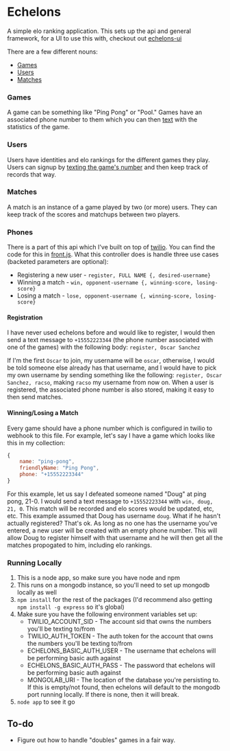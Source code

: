 # Echelons

A simple elo ranking application. This sets up the api and general framework,
for a UI to use this with, checkout out [echelons-ui](https://github.com/labcoder/echelons-ui)

There are a few different nouns:

+ [Games](#games)
+ [Users](#users)
+ [Matches](#matches)

### Games

A game can be something like "Ping Pong" or "Pool."
Games have an associated phone number to them which you can then [text](#phones)
with the statistics of the game.

### Users

Users have identities and elo rankings for the different games they play.
Users can signup by [texting the game's number](#phones) and then keep track
of records that way.

### Matches

A match is an instance of a game played by two (or more) users. They can keep
track of the scores and matchups between two players.

### Phones

There is a part of this api which I've built on top of [twilio](http://twilio.com).
You can find the code for this in [front.js](controllers/front.js). What this
controller does is handle three use cases (backeted parameters are optional):

+ Registering a new user - `register, FULL NAME {, desired-username}`
+ Winning a match - `win, opponent-username {, winning-score, losing-score}`
+ Losing a match - `lose, opponent-username {, winning-score, losing-score}`

#### Registration

I have never used echelons before and would like to register, I would then send
a text message to `+15552223344` (the phone number associated with one of the
games) with the following body: `register, Oscar Sanchez`

If I'm the first `Oscar` to join, my username will be `oscar`, otherwise, I would
be told someone else already has that username, and I would have to pick my own
username by sending something like the following:
`register, Oscar Sanchez, racso`, making `racso` my username from now on.
When a user is registered, the associated phone number is also stored, making it
easy to then send matches.

#### Winning/Losing a Match

Every game should have a phone number which is configured in twilio to webhook
to this file. For example, let's say I have a game which looks like this in my
collection:

```js
{
    name: "ping-pong",
    friendlyName: "Ping Pong",
    phone: "+15552223344"
}
```

For this example, let us say I defeated someone named "Doug" at ping pong, 21-0.
I would send a text message to `+15552223344` with `win, doug, 21, 0`.
This match will be recorded and elo scores would be updated, etc, etc. This
example assumed that Doug has username `doug`. What if he hasn't actually registered?
That's ok. As long as no one has the username you've entered, a new user will be
created with an empty phone number. This will allow Doug to register himself
with that username and he will then get all the matches propogated to him, including
elo rankings.

### Running Locally

1. This is a node app, so make sure you have node and npm
1. This runs on a mongodb instance, so you'll need to set up mongodb locally as well
1. `npm install` for the rest of the packages (I'd recommend also getting `npm install -g express` so it's global)
1. Make sure you have the following environment variables set up:
    + TWILIO_ACCOUNT_SID - The account sid that owns the numbers you'll be texting to/from
    + TWILIO_AUTH_TOKEN - The auth token for the account that owns the numbers you'll be texting to/from
    + ECHELONS_BASIC_AUTH_USER - The username that echelons will be performing basic auth against
    + ECHELONS_BASIC_AUTH_PASS - The password that echelons will be performing basic auth against
    + MONGOLAB_URI - The location of the database you're persisting to. If this is empty/not found, then echelons will default to the mongodb port running locally. If there is none, then it will break.
1. `node app` to see it go

## To-do

+ Figure out how to handle "doubles" games in a fair way.
